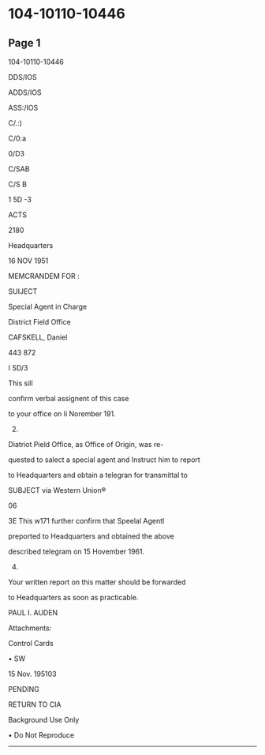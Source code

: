 # 104-10110-10446

## Page 1

104-10110-10446

DDS/IOS

ADDS/IOS

ASS:/IOS

C/.:)

C/0:a

0/D3

C/SAB

C/S B

1 5D -3

ACTS

2180

Headquarters

16 NOV 1951

MEMCRANDEM FOR :

SUIJECT

Special Agent in Charge

District Field Office

CAFSKELL, Daniel

443 872

I SD/3

This sill

confirm verbal assignent of this case

to your office on li Norember 191.

2.

Diatriot Pield Office, as Office of Origin, was re-

quested to salect a special agent and Instruct him to report

to Headquarters and obtain a telegran for transmittal to

SUBJECT via Western Union®

06

3E This w171 further confirm that Speelal Agentl

preported to Headquarters and obtained the above

described telegram on 15 Hovember 1961.

4.

Your written report on this matter should be forwarded

to Headquarters as soon as practicable.

PAUL I. AUDEN

Attachments:

Control Cards

• SW

15 Nov. 195103

PENDING

RETURN TO CIA

Background Use Only

• Do Not Reproduce

---

